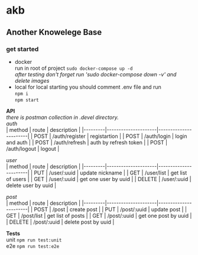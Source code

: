 # akb

## Another Knowelege Base
### get started

- docker  
run in root of project
`sudo docker-compose up -d`  
_after testing don't forget run 'sudo docker-compose down -v' and delete images_  
- local
  for local starting you should comment .env file and run  
`npm i`  
`npm start`  

**API**  
_there is postman collection in .devel directory._  
*auth*  
| method  | route               | description           |
|---------|---------------------|-----------------------|
| POST    | /auth/register      | registartion          |
| POST    | /auth/login         | login and auth        |
| POST    | /auth/refresh       | auth by refresh token |
| POST    | /auth/logout        | logout                |  
  
*user*  
| method  | route               | description           |
|---------|---------------------|-----------------------|
| PUT     | /user/:uuid         | update nickname       |
| GET     | /user/list          | get list of users     |
| GET     | /user/:uuid         | get one user by uuid  |
| DELETE  | /user/:uuid         | delete user by uuid   |  
  
*post*  
| method  | route               | description           |
|---------|---------------------|-----------------------|
| POST    | /post               | create post           |
| PUT     | /post/:uuid         | update post           |
| GET     | /post/list          | get list of posts     |
| GET     | /post/:uuid         | get one post by uuid  |
| DELETE  | /post/:uuid         | delete post by uuid   |

**Tests**  
unit `npm run test:unit`  
e2e `npm run test:e2e`
